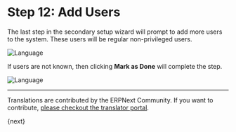 <!-- add-breadcrumbs -->
# Step 12: Add Users

The last step in the secondary setup wizard will prompt to add more users to the system. These users will be regular non-privileged users.

<img alt="Language" class="screenshot" src="{{docs_base_url}}/assets/img/setup-wizard/step-12.png">

If users are not known, then clicking **Mark as Done** will complete the step.

<img alt="Language" class="screenshot" src="{{docs_base_url}}/assets/img/setup-wizard/step-12a.png"> 

---

Translations are contributed by the ERPNext Community. If you want to contribute, [please checkout the translator portal](https://translate.erpnext.com).

{next}
